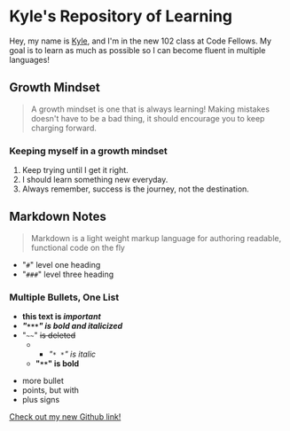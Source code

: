 # Kyle's Repository of Learning
Hey, my name is [Kyle](https://github.com/AtkinsonKyle), and I'm in the new 102 class at Code Fellows. My goal is to learn as much as possible so I can become fluent in multiple languages! 

## Growth Mindset
> A growth mindset is one that is always learning! Making mistakes doesn't have to be a bad thing, it should encourage you to keep charging forward.

### Keeping myself in a growth mindset
1. Keep trying until I get it right.
1. I should learn something new everyday.
1. Always remember, success is the journey, not the destination.


## Markdown Notes
> Markdown is a light weight markup language for authoring readable, functional code on the fly
- "`#`" level one heading
- "`###`" level three heading


### Multiple Bullets, One List
- **this text is _important_**
- ***"`***`" is bold and italicized***
- "`~~`" ~~is deleted~~
  - * *"`* *`" is italic*
  - **"`**`" is bold**
+ more bullet
+ points, but with
+ plus signs

[Check out my new Github link!](https://github.com/AtkinsonKyle/learning-journal)
